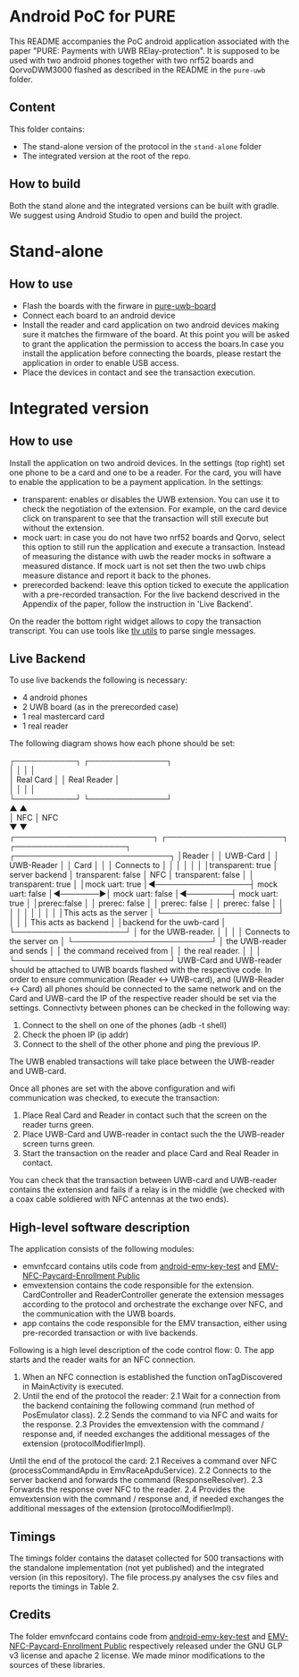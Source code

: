 # Android PoC for PURE

This README accompanies the PoC android application associated with the paper "PURE: Payments with UWB RElay-protection".
It is supposed to be used with two android phones together with two nrf52 boards and QorvoDWM3000 flashed as described in the README in the `pure-uwb` folder.

## Content

This folder contains:
- The stand-alone version of the protocol in the `stand-alone` folder
- The integrated version at the root of the repo.

## How to build
Both the stand alone and the integrated versions can be built with gradle. We suggest using Android Studio to open and build the project.

# Stand-alone
## How to use
- Flash the boards with the firware in [pure-uwb-board](git@github.com:daniCoppola/pure-uwb.git)
- Connect each board to an android device
- Install the reader and card application on two android devices making sure it matches the firmware of the board. At this point you will be asked to grant the application the permission to access the boars.In case you install the application before connecting the boards, please restart the application in order to enable USB access. 
- Place the devices in contact and see the transaction execution. 

# Integrated version
## How to use
Install the application on two android devices. In the settings (top right) set one phone to be a card and one to be a reader. For the card, you will have to enable the application to be a payment application.
In the settings: 
* transparent: enables or disables the UWB extension. You can use it to check the negotiation of the extension. For example, on the card device click on transparent to see that the transaction will still execute but without the extension.
* mock uart: in case you do not have two nrf52 boards and  Qorvo, select this option to still run the application and execute a transaction.
  Instead of measuring the distance with uwb the reader mocks in software a measured distance. If mock uart is not set then the two uwb chips measure distance and report it back to the phones.
* prerecorded backend: leave this option ticked to execute the application with a pre-recorded transaction. For the live backend descrived in the Appendix of the paper, follow the instruction in 'Live Backend'. 

On the reader the bottom right widget allows to copy the transaction transcript. You can use tools like [tlv utils](https://emvlab.org/tlvutils/) to parse single messages.

## Live Backend
To use live backends the following is necessary:
- 4 android phones
- 2 UWB board (as in the prerecorded case)
- 1 real mastercard card
- 1 real reader

The following diagram shows how each phone should be set:

┌───────────┐                                                                                               ┌──────────────┐              
│           │                                                                                               │              │              
│ Real Card │                                                                                               │  Real Reader │              
│           │                                                                                               │              │              
└───────────┘                                                                                               └──────────────┘              
      ▲                                                                                                             ▲                     
      │ NFC                                                                                                         │ NFC                 
      ▼                                                                                                             ▼                     
┌─────────────────────────┐                  ┌─────────────────────┐         ┌────────────────────┐         ┌────────────────────────────┐
│Reader                   │                  │ UWB-Card            │         │ UWB-Reader         │         │ Card                       │
│                         │   Connects to    │                     │         │                    │         │                            │
│transparent: true        │ server backend   │ transparent: false  │   NFC   │ transparent: false │         │ transparent: true          │
│mock uart: true          │◄─────────────────┤ mock uart: false    │◄───────►│ mock uart: false   │◄────────┤ mock uart: true            │
│prerec:false             │                  │ prerec: false       │         │ prerec: false      │         │ prerec: false              │
│                         │                  │                     │         │                    │         │                            │
│This acts as the server  │                  └─────────────────────┘         │                    │         │ This acts as backend       │
│backend for the uwb-card │                                                  └────────────────────┘         │ for the UWB-reader.        │
│                         │                                                                                 │ Connects to the server on  │
└─────────────────────────┘                                                                                 │ the UWB-reader and sends   │
                                                                                                            │ the command received from  │
                                                                                                            │ the real reader.           │
                                                                                                            │                            │
                                                                                                            └────────────────────────────┘
UWB-Card and UWB-reader should be attached to UWB boards flashed with the respective code.
In order to ensure communication (Reader <-> UWB-card), and (UWB-Reader <-> Card) all phones should be connected to the same network and on the Card and UWB-card the IP of the respective reader should be set via the settings.
Connectivty between phones can be checked in the following way:
1. Connect to the shell on one of the phones (adb -t <transport id> shell)
2. Check the phoen IP (ip addr)
3. Connect to the shell of the other phone and ping the previous IP.

The UWB enabled transactions will take place between the UWB-reader and UWB-card. 

Once all phones are set with the above configuration and wifi communication was checked, to execute the transaction:
1. Place Real Card and Reader in contact such that the screen on the reader turns green.
2. Place UWB-Card and UWB-reader in contact such the the UWB-reader screen turns green.
3. Start the transaction on the reader and place Card and Real Reader in contact.

You can check that the transaction between UWB-card and UWB-reader contains the extension and fails if a relay is in the middle (we checked with a coax cable soldiered with NFC antennas at the two ends).

## High-level software description
The application consists of the following modules:
- emvnfccard contains utils code from [android-emv-key-test](https://github.com/johnzweng/android-emv-key-test/tree/master) and  [EMV-NFC-Paycard-Enrollment
Public](https://github.com/devnied/EMV-NFC-Paycard-Enrollment)
- emvextension contains the code responsible for the extension. CardController and ReaderController generate the extension messages according to the protocol and orchestrate the exchange over NFC, and the communication with the UWB boards.
- app contains the code responsible for the EMV transaction, either using pre-recorded transaction or with live backends.

Following is a high level description of the code control flow:
0. The app starts and the reader waits for an NFC connection.
1. When an NFC connection is established the function onTagDiscovered in MainActivity is executed.
2. Until the end of the protocol the reader:
  2.1 Wait for a connection from the backend containing the following command (run method of PosEmulator class).
  2.2 Sends the command to via NFC and waits for the response.
  2.3 Provides the emvextension with the command / response and, if needed exchanges the additional messages of the extension (protocolModifierImpl).
  
  Until the end of the protocol the card:
  2.1 Receives a command over NFC (processCommandApdu in EmvRaceApduService).
  2.2 Connects to the server backend and forwards the command (ResponseResolver).
  2.3 Forwards the response over NFC to the reader.
  2.4 Provides the emvextension with the command / response and, if needed exchanges the additional messages of the extension (protocolModifierImpl).


## Timings
The timings folder contains the dataset collected for 500 transactions with the standalone implementation (not yet published) and the integrated version (in this repository). The file process.py analyses the csv files and reports the timings in Table 2.

## Credits
The folder emvnfccard contains code from [android-emv-key-test](https://github.com/johnzweng/android-emv-key-test) and  [EMV-NFC-Paycard-Enrollment
Public](https://github.com/devnied/EMV-NFC-Paycard-Enrollment) respectively released under the GNU GLP v3 license and apache 2 license.
We made minor modifications to the sources of these libraries. 

